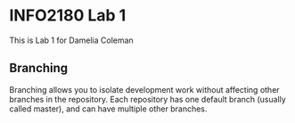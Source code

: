 # INFO2180 Lab 1

This is Lab 1 for Damelia Coleman

## Branching

Branching allows you to isolate development work without affecting other branches in the repository.
Each repository has one default branch (usually called master), and can have multiple other branches.